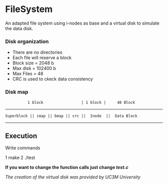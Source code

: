 # FileSystem

An adapted file system using i-nodes as base and a virtual disk to simulate the data disk.

### Disk organization

- There are no directories
- Each file will reserve a block
- Block size = 2048 b
- Max disk = 102400 b
- Max Files = 48
- CRC is used to ckeck data consistency

### Disk map


              1 block                 | 1 block |     48 Block
--------------------------------------------------------------

    Superblock || imap || bmap || crc ||  Inode  ||  Data Block  
---------------------------------------------------------------


## Execution

Write commands

1 make
2 ./test

**If you want to change the function calls just change _test.c_**




_The creation of the virtual disk was provided by UC3M University_
